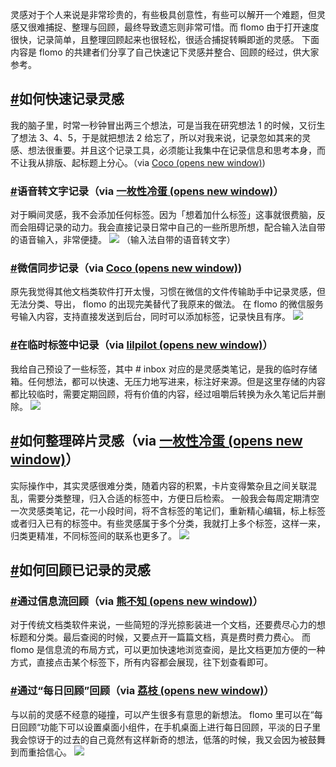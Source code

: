 灵感对于个人来说是非常珍贵的，有些极具创意性，有些可以解开一个难题，但灵感又很难捕捉、整理与回顾，最终导致遗忘则非常可惜。而 flomo 由于打开速度很快，记录简单，且整理回顾起来也很轻松，很适合捕捉转瞬即逝的灵感。 下面内容是 flomo 的共建者们分享了自己快速记下灵感并整合、回顾的经过，供大家参考。

## [#](https://help.flomoapp.com/community/tips/idea.html#%E5%A6%82%E4%BD%95%E5%BF%AB%E9%80%9F%E8%AE%B0%E5%BD%95%E7%81%B5%E6%84%9F)**如何快速记录灵感**

我的脑子里，时常一秒钟冒出两三个想法，可是当我在研究想法 1 的时候，又衍生了想法 3、4、5，于是就把想法 2 给忘了，所以对我来说，记录忽如其来的灵感、想法很重要。并且这个记录工具，必须能让我集中在记录信息和思考本身，而不让我从排版、起标题上分心。（via [Coco (opens new window)](https://mp.weixin.qq.com/s/KxTYi5LCkgt4vR4lKMbYAA))

### [#](https://help.flomoapp.com/community/tips/idea.html#%E8%AF%AD%E9%9F%B3%E8%BD%AC%E6%96%87%E5%AD%97%E8%AE%B0%E5%BD%95-via-%E4%B8%80%E6%9E%9A%E6%80%A7%E5%86%B7%E8%9B%8B)**语音转文字记录（via [一枚性冷蛋 (opens new window)](https://mp.weixin.qq.com/s/tTIgmxWDOCcRIyH_9ilU_A)）**

对于瞬间灵感，我不会添加任何标签。因为「想着加什么标签」这事就很费脑，反而会阻碍记录的动力。我会直接记录日常中自己的一些所思所想，配合输入法自带的语音输入，非常便捷。 ![](http://flomo-resource.oss-cn-shanghai.aliyuncs.com/101/idea001.png!webp) （输入法自带的语音转文字）

### [#](https://help.flomoapp.com/community/tips/idea.html#%E5%BE%AE%E4%BF%A1%E5%90%8C%E6%AD%A5%E8%AE%B0%E5%BD%95-via-coco)**微信同步记录（via [Coco (opens new window)](https://mp.weixin.qq.com/s/KxTYi5LCkgt4vR4lKMbYAA))**

原先我觉得其他文档类软件打开太慢，习惯在微信的文件传输助手中记录灵感，但无法分类、导出， flomo 的出现完美替代了我原来的做法。 在 flomo 的微信服务号输入内容，支持直接发送到后台，同时可以添加标签，记录快且有序。 ![](http://flomo-resource.oss-cn-shanghai.aliyuncs.com/101/idea002.png!webp)

### [#](https://help.flomoapp.com/community/tips/idea.html#%E5%9C%A8%E4%B8%B4%E6%97%B6%E6%A0%87%E7%AD%BE%E4%B8%AD%E8%AE%B0%E5%BD%95-via-lilpilot)**在临时标签中记录（via [lilpilot (opens new window)](https://mp.weixin.qq.com/s/DfXC9HYw7AfM4yzvcJQzCQ)）**

我给自己预设了一些标签，其中 \# inbox 对应的是灵感类笔记，是我的临时存储箱。任何想法，都可以快速、无压力地写进来，标注好来源。但是这里存储的内容都比较临时，需要定期回顾，将有价值的内容，经过咀嚼后转换为永久笔记后并删除。 ![](http://flomo-resource.oss-cn-shanghai.aliyuncs.com/101/idea003.png!webp)

## [#](https://help.flomoapp.com/community/tips/idea.html#%E5%A6%82%E4%BD%95%E6%95%B4%E7%90%86%E7%A2%8E%E7%89%87%E7%81%B5%E6%84%9F-via-%E4%B8%80%E6%9E%9A%E6%80%A7%E5%86%B7%E8%9B%8B)**如何整理碎片灵感（via [一枚性冷蛋 (opens new window)](https://mp.weixin.qq.com/s/tTIgmxWDOCcRIyH_9ilU_A)）**

实际操作中，其实灵感很难分类，随着内容的积累，卡片变得繁杂且之间关联混乱，需要分类整理，归入合适的标签中，方便日后检索。 一般我会每周定期清空一次灵感类笔记，花一小段时间，将不含标签的笔记们，重新精心编辑，标上标签或者归入已有的标签中。有些灵感属于多个分类，我就打上多个标签，这样一来，归类更精准，不同标签间的联系也更多了。 ![](http://flomo-resource.oss-cn-shanghai.aliyuncs.com/101/idea004.png!webp)

## [#](https://help.flomoapp.com/community/tips/idea.html#%E5%A6%82%E4%BD%95%E5%9B%9E%E9%A1%BE%E5%B7%B2%E8%AE%B0%E5%BD%95%E7%9A%84%E7%81%B5%E6%84%9F)**如何回顾已记录的灵感**

### [#](https://help.flomoapp.com/community/tips/idea.html#%E9%80%9A%E8%BF%87%E4%BF%A1%E6%81%AF%E6%B5%81%E5%9B%9E%E9%A1%BE-via-%E7%86%8A%E4%B8%8D%E7%9F%A5)**通过信息流回顾（via [熊不知 (opens new window)](https://mp.weixin.qq.com/s/vSPwzyc3hlvf8f_Bs4Yumw)）**

对于传统文档类软件来说，一些简短的浮光掠影装进一个文档，还要费尽心力的想标题和分类。最后查阅的时候，又要点开一篇篇文档，真是费时费力费心。 而 flomo 是信息流的布局方式，可以更加快速地浏览查阅，是比文档更加方便的一种方式，直接点击某个标签下，所有内容都会展现，往下划查看即可。

### [#](https://help.flomoapp.com/community/tips/idea.html#%E9%80%9A%E8%BF%87-%E6%AF%8F%E6%97%A5%E5%9B%9E%E9%A1%BE-%E5%9B%9E%E9%A1%BE-via-%E8%8D%94%E6%9E%9D)**通过“每日回顾”回顾（via [荔枝 (opens new window)](https://help.flomoapp.com/community/user-story/records-ideas.html)）**

与以前的灵感不经意的碰撞，可以产生很多有意思的新想法。 flomo 里可以在“每日回顾“功能下可以设置桌面小组件，在手机桌面上进行每日回顾，平淡的日子里我会惊讶于的过去的自己竟然有这样新奇的想法，低落的时候，我又会因为被鼓舞到而重拾信心。 ![](http://flomo-resource.oss-cn-shanghai.aliyuncs.com/101/idea005.png!webp)